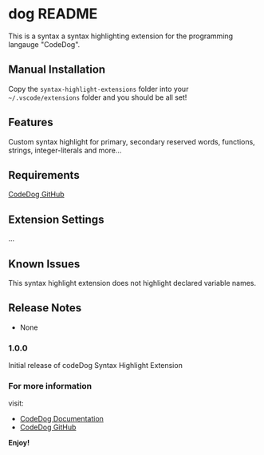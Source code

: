 # dog README

This is a syntax a syntax highlighting extension for the programming langauge "CodeDog".

## Manual Installation

Copy the ```syntax-highlight-extensions``` folder into your ```~/.vscode/extensions``` folder and you should be all set!

## Features

Custom syntax highlight for primary, secondary reserved words, functions, strings, integer-literals and more...

## Requirements

[CodeDog GitHub](https://github.com/BruceDLong/CodeDog)

## Extension Settings

...

## Known Issues

This syntax highlight extension does not highlight declared variable names.

## Release Notes

- None

### 1.0.0

Initial release of codeDog Syntax Highlight Extension


### For more information
visit:
- [CodeDog Documentation](http://www.theslipstream.com/CodeDog/Docs/index.html)
- [CodeDog GitHub](https://github.com/BruceDLong/CodeDog)

**Enjoy!**
